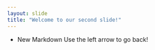 ```yaml
---
layout: slide
title: "Welcome to our second slide!"
---
```

* New Markdown
Use the left arrow to go back!
